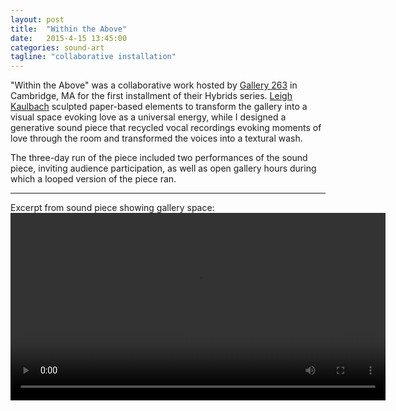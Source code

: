```yaml
---
layout: post
title:  "Within the Above"
date:   2015-4-15 13:45:00
categories: sound-art
tagline: "collaborative installation"
---
```

"Within the Above" was a collaborative work hosted by [Gallery 263](http://gallery263.com) in Cambridge, MA for the first installment of their Hybrids series. [Leigh Kaulbach](http://leighkaulbach.com) sculpted paper-based elements to transform the gallery into a visual space evoking love as a universal energy, while I designed a generative sound piece that recycled vocal recordings evoking moments of love through the room and transformed the voices into a textural wash. 

The three-day run of the piece included two performances of the sound piece, inviting audience participation, as well as open gallery hours during which a looped version of the piece ran.

***


Excerpt from sound piece showing gallery space:
<br />
<video src="https://dl.dropboxusercontent.com/u/12843471/WithinAboveExcerpt.m4v" controls style="width:600px">
</video>
